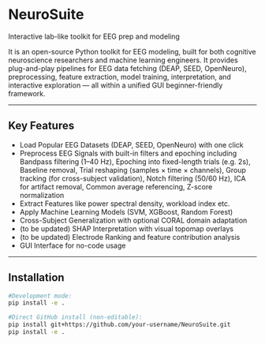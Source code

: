# NeuroSuite
Interactive lab-like toolkit for EEG prep and modeling

It is an open-source Python toolkit for EEG modeling, built for both cognitive neuroscience researchers and machine learning engineers. It provides plug-and-play pipelines for EEG data fetching (DEAP, SEED, OpenNeuro), preprocessing, feature extraction, model training, interpretation, and interactive exploration — all within a unified GUI beginner-friendly framework.

---

## Key Features
- Load Popular EEG Datasets (DEAP, SEED, OpenNeuro) with one click
- Preprocess EEG Signals with built-in filters and epoching including Bandpass filtering (1–40 Hz), Epoching into fixed-length trials (e.g. 2s), Baseline removal, Trial reshaping (samples × time × channels), Group tracking (for cross-subject validation), Notch filtering (50/60 Hz), ICA for artifact removal, Common average referencing, Z-score normalization
- Extract Features like power spectral density, workload index etc.
- Apply Machine Learning Models (SVM, XGBoost, Random Forest)
- Cross-Subject Generalization with optional CORAL domain adaptation
- (to be updated) SHAP Interpretation with visual topomap overlays
- (to be updated) Electrode Ranking and feature contribution analysis
- GUI Interface for no-code usage

---

## Installation
```bash
#Development mode:
pip install -e .

#Direct GitHub install (non-editable):
pip install git+https://github.com/your-username/NeuroSuite.git
pip install -e .
